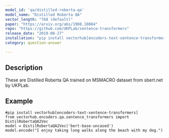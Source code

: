 ```yaml
---
model_id: 'qa/distilled-roberta-qa'
model_name: "Distilled Roberta QA"
vector_length: "768 (default)"
paper: "https://arxiv.org/abs/1908.10084"
repo: "https://github.com/UKPLab/sentence-transformers"
release_date: "2019-08-27"
installation: "pip install vectorhub[encoders-text-sentence-transformers]"
category: question-answer

---
```


## Description

These are Distilled Roberta QA trained on MSMACRO dataset from sbert.net by UKPLab.

## Example


```
#pip install vectorhub[encoders-text-sentence-transformers]
from vectorhub.encoders.qa.sentence_transformers import DistilRobertaQA2Vec
model = DistilRobertaQA2Vec('bert-base-uncased')
model.encode("I enjoy taking long walks along the beach with my dog.")
```
